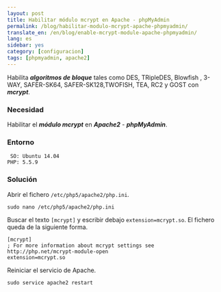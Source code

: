 ```yaml
---
layout: post
title: Habilitar módulo mcrypt en Apache - phpMyAdmin
permalink: /blog/habilitar-modulo-mcrypt-apache-phpmyadmin/
translate_en: /en/blog/enable-mcrypt-module-apache-phpmyadmin/
lang: es
sidebar: yes
category: [configuracion]
tags: [phpmyadmin, apache2]
---
```


Habilita **_algoritmos de bloque_** tales como DES, TRipleDES, Blowfish , 3-WAY, SAFER-SK64, SAFER-SK128,TWOFISH, TEA, RC2 y GOST con **_mcrypt_**.

### Necesidad

Habilitar el **_módulo mcrypt_** en **_Apache2_** - **_phpMyAdmin_**.

### Entorno

```
 SO: Ubuntu 14.04
PHP: 5.5.9
```

### Solución

Abrir el fichero `/etc/php5/apache2/php.ini`.

```
sudo nano /etc/php5/apache2/php.ini
```

Buscar el texto `[mcrypt]` y escribir debajo `extension=mcrypt.so`. El fichero queda de la siguiente forma.

```
[mcrypt]
; For more information about mcrypt settings see http://php.net/mcrypt-module-open
extension=mcrypt.so
```

Reiniciar el servicio de Apache.

```
sudo service apache2 restart
```
